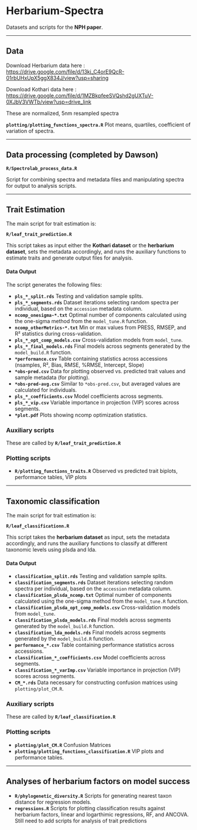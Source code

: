 # Herbarium-Spectra  
Datasets and scripts for the **NPH paper**.

---

## Data 

Download Herbarium data here : https://drive.google.com/file/d/13kj_C4orE9QcR-01rbUHxUpX5ggX834J/view?usp=sharing

Download Kothari data here : https://drive.google.com/file/d/1MZBkpfeeSVQshd2gUXTuV-0XJbV3VWTb/view?usp=drive_link

These are normalized, 5nm resampled spectra

**`plotting/plotting_functions_spectra.R`** Plot means, quartiles, coefficient of variation of spectra.
  
---

## Data processing (completed by Dawson)
**`R/Spectrolab_process_data.R`**

Script for combining spectra and metadata files and manipulating spectra for output to analysis scripts.
  
---

## Trait Estimation  

The main script for trait estimation is:  

**`R/leaf_trait_prediction.R`**

This script takes as input either the **Kothari dataset** or the **herbarium dataset**, sets the metadata accordingly, and runs the auxiliary functions to estimate traits and generate output files for analysis.

#### Data Output  

The script generates the following files:  
- **`pls_*_split.rds`**  Testing and validation sample splits.  
- **`pls_*_segments.rds`**  Dataset iterations selecting random spectra per individual, based on the `accession` metadata column.  
- **`ncomp_onesigma-*.txt`**  Optimal number of components calculated using the one-sigma method from the `model_tune.R` function.  
- **`ncomp_otherMetrics-*.txt`**  Min or max values from PRESS, RMSEP, and R² statistics during cross-validation.  
- **`pls_*_opt_comp_models.csv`**  Cross-validation models from `model_tune`.  
- **`pls_*_final_models.rds`**  Final models across segments generated by the `model_build.R` function.  
- **`*performance.csv`**  Table containing statistics across accessions (nsamples, R², Bias, RMSE, %RMSE, Intercept, Slope)
- **`*obs-pred.csv`**  Data for plotting observed vs. predicted trait values and sample metadata (for plotting).
- **`*obs-pred-avg.csv`**  Similar to `*obs-pred.csv`, but averaged values are calculated for individuals.  
- **`pls_*_coefficients.csv`** Model coefficients across segments.  
- **`pls_*_vip.csv`** Variable importance in projection (VIP) scores across segments.  
- **`*plot.pdf`**  Plots showing ncomp optimization statistics.

### Auxiliary scripts
These are called by **`R/leaf_trait_prediction.R`**

### Plotting scripts
- **`R/plotting_functions_traits.R`** Observed vs predicted trait biplots, performance tables, VIP plots

---

## Taxonomic classification 

The main script for trait estimation is:  

**`R/leaf_classificationn.R`**

This script takes the **herbarium dataset** as input, sets the metadata accordingly, and runs the auxiliary functions to classify at different taxonomic levels using plsda and lda.

#### Data Output  
- **`classification_split.rds`**  Testing and validation sample splits.  
- **`classification_segments.rds`**  Dataset iterations selecting random spectra per individual, based on the `accession` metadata column.  
- **`classification_plsda_ncomp.txt`**  Optimal number of components calculated using the one-sigma method from the `model_tune.R` function.   
- **`classification_plsda_opt_comp_models.csv`**  Cross-validation models from `model_tune`.  
- **`classification_plsda_models.rds`**  Final models across segments generated by the `model_build.R` function.
- **`classification_lda_models.rds`**  Final models across segments generated by the `model_build.R` function.
- **`performance_*.csv`**  Table containing performance statistics across accessions.
- **`classification_*_coefficients.csv`** Model coefficients across segments.  
- **`classification_*_varImp.csv`** Variable importance in projection (VIP) scores across segments.
- **`CM_*.rds`** Data necessary for constructing confusion matrices using `plotting/plot_CM.R`.

### Auxiliary scripts
These are called by **`R/leaf_classification.R`**

### Plotting scripts
- **`plotting/plot_CM.R`** Confusion Matrices
- **`plotting/plotting_functions_classification.R`** VIP plots and performance tables.

---

## Analyses of herbarium factors on model success
- **`R/phylogenetic_diversity.R`**
Scripts for generating nearest taxon distance for regression models.
- **`regressions.R`**
Scripts for plotting classification results against herbarium factors, linear and logarthimic regressions, RF, and ANCOVA.
Still need to add scripts for analysis of trait predictions

